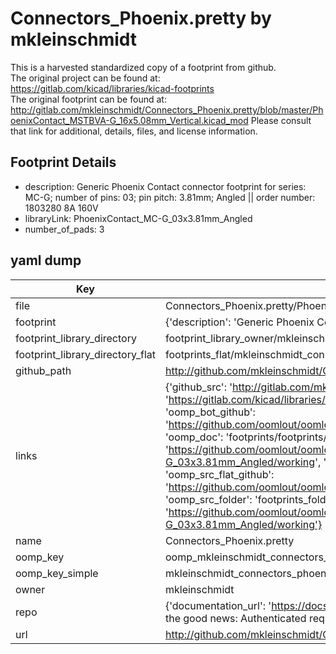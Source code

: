 # Connectors_Phoenix.pretty by mkleinschmidt  
This is a harvested standardized copy of a footprint from github.  
The original project can be found at:  
https://gitlab.com/kicad/libraries/kicad-footprints  
The original footprint can be found at:
http://gitlab.com/mkleinschmidt/Connectors_Phoenix.pretty/blob/master/PhoenixContact_MSTBVA-G_16x5.08mm_Vertical.kicad_mod
Please consult that link for additional, details, files, and license information.  
## Footprint Details
* description: Generic Phoenix Contact connector footprint for series: MC-G; number of pins: 03; pin pitch: 3.81mm; Angled || order number: 1803280 8A 160V  
* libraryLink: PhoenixContact_MC-G_03x3.81mm_Angled  
* number_of_pads: 3  
## yaml dump  
| Key | Value |  
| --- | --- |  
| file | Connectors_Phoenix.pretty/PhoenixContact_MC-G_03x3.81mm_Angled.kicad_mod |  
| footprint | {'description': 'Generic Phoenix Contact connector footprint for series: MC-G; number of pins: 03; pin pitch: 3.81mm; Angled || order number: 1803280 8A 160V', 'libraryLink': 'PhoenixContact_MC-G_03x3.81mm_Angled', 'number_of_pads': 3} |  
| footprint_library_directory | footprint_library_owner/mkleinschmidt_Connectors_Phoenix.pretty |  
| footprint_library_directory_flat | footprints_flat/mkleinschmidt_connectors_phoenix_phoenixcontact_mc_g_03x3_81mm_angled/working |  
| github_path | http://github.com/mkleinschmidt/Connectors_Phoenix.pretty/blob/master/PhoenixContact_MC-G_03x3.81mm_Angled.kicad_mod |  
| links | {'github_src': 'http://gitlab.com/mkleinschmidt/Connectors_Phoenix.pretty/blob/master/PhoenixContact_MSTBVA-G_16x5.08mm_Vertical.kicad_mod', 'github_src_repo': 'https://gitlab.com/kicad/libraries/kicad-footprints', 'oomp_bot': 'footprints/mkleinschmidt_connectors_phoenix_phoenixcontact_mc_g_03x3_81mm_angled/working', 'oomp_bot_github': 'https://github.com/oomlout/oomlout_oomp_footprint_bot/tree/main/footprints/mkleinschmidt_connectors_phoenix_phoenixcontact_mc_g_03x3_81mm_angled/working', 'oomp_doc': 'footprints/footprints/mkleinschmidt/Connectors_Phoenix/PhoenixContact_MC-G_03x3.81mm_Angled/working/', 'oomp_doc_github': 'https://github.com/oomlout/oomlout_oomp_footprint_doc/tree/main/footprints/footprints/mkleinschmidt/Connectors_Phoenix/PhoenixContact_MC-G_03x3.81mm_Angled/working', 'oomp_src_flat': 'footprints_flat/footprints_flat/mkleinschmidt_connectors_phoenix_phoenixcontact_mc_g_03x3_81mm_angled/working', 'oomp_src_flat_github': 'https://github.com/oomlout/oomlout_oomp_footprint_src/tree/main/footprints_flat/mkleinschmidt_connectors_phoenix_phoenixcontact_mc_g_03x3_81mm_angled/working', 'oomp_src_folder': 'footprints_folder/footprints_folder/mkleinschmidt/Connectors_Phoenix/PhoenixContact_MC-G_03x3.81mm_Angled/working', 'oomp_src_folder_github': 'https://github.com/oomlout/oomlout_oomp_footprint_src/tree/main/footprints_folder/mkleinschmidt/Connectors_Phoenix/PhoenixContact_MC-G_03x3.81mm_Angled/working'} |  
| name | Connectors_Phoenix.pretty |  
| oomp_key | oomp_mkleinschmidt_connectors_phoenix_phoenixcontact_mc_g_03x3_81mm_angled |  
| oomp_key_simple | mkleinschmidt_connectors_phoenix_phoenixcontact_mc_g_03x3_81mm_angled |  
| owner | mkleinschmidt |  
| repo | {'documentation_url': 'https://docs.github.com/rest/overview/resources-in-the-rest-api#rate-limiting', 'message': "API rate limit exceeded for 84.66.173.59. (But here's the good news: Authenticated requests get a higher rate limit. Check out the documentation for more details.)"} |  
| url | http://github.com/mkleinschmidt/Connectors_Phoenix.pretty |  

